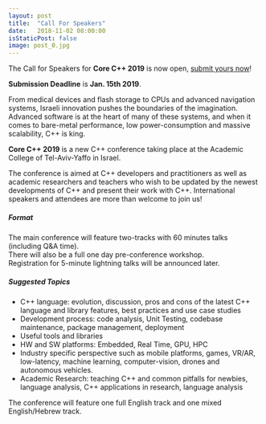 ```yaml
---
layout: post
title:  "Call For Speakers"
date:   2018-11-02 08:00:00
isStaticPost: false
image: post_0.jpg
---
```


The Call for Speakers for **Core C++ 2019** is now open, [submit yours now](https://bit.ly/cpp2019)!   

**Submission Deadline** is **Jan. 15th 2019**.

From medical devices and flash storage to CPUs and advanced navigation systems, Israeli innovation pushes the boundaries of the imagination. Advanced software is at the heart of many of these systems, and when it comes to bare-metal performance, low power-consumption and massive scalability, C++ is king.  

**Core C++ 2019** is a new C++ conference taking place at the Academic College of Tel-Aviv-Yaffo in Israel.   

The conference is aimed at C++ developers and practitioners as well as academic researchers and teachers who wish to be updated by the newest developments of C++ and present their work with C++. International speakers and attendees are more than welcome to join us!

##### Format
The main conference will feature two-tracks with 60 minutes talks (including Q&A time).  
There will also be a full one day pre-conference workshop.  
Registration for 5-minute lightning talks will be announced later.

##### Suggested Topics
* C++ language: evolution, discussion, pros and cons of the latest C++ language and library features, best practices and use case studies
* Development process: code analysis, Unit Testing, codebase maintenance, package management, deployment
* Useful tools and libraries
* HW and SW platforms: Embedded, Real Time, GPU, HPC
* Industry specific perspective such as mobile platforms, games, VR/AR, low-latency, machine learning, computer-vision, drones and autonomous vehicles.
* Academic Research: teaching C++ and common pitfalls for newbies, language analysis, C++ applications in research, language analysis

The conference will feature one full English track and one mixed English/Hebrew track.

